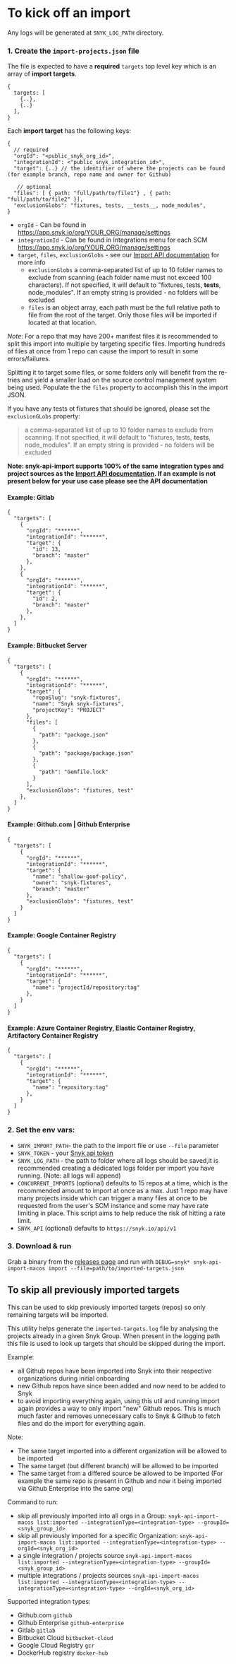 # To kick off an import

Any logs will be generated at `SNYK_LOG_PATH` directory.

### 1. Create the `import-projects.json` file

The file is expected to have a **required** `targets` top level key which is an array of **import targets**.

```
{
  targets: [
    {..},
    {..}
  ],
}
```

Each **import target** has the following keys:

```
{
  // required
  "orgId": "<public_snyk_org_id>",
  "integrationId": <"public_snyk_integration_id>",
  "target": {..} // the identifier of where the projects can be found (for example branch, repo name and owner for Github)

   // optional
  "files": [ { path: "full/path/to/file1"} , { path: "full/path/to/file2" }],
  "exclusionGlobs": "fixtures, tests, __tests__, node_modules",
}
```

- `orgId` - Can be found in https://app.snyk.io/org/YOUR_ORG/manage/settings
- `integrationId` - Can be found in Integrations menu for each SCM https://app.snyk.io/org/YOUR_ORG/manage/settings
- `target`, `files`, `exclusionGlobs` - see our [Import API documentation](https://snyk.docs.apiary.io/#reference/integrations/import-projects/import) for more info
  - `exclusionGlobs` a comma-separated list of up to 10 folder names to exclude from scanning (each folder name must not exceed 100 characters). If not specified, it will default to "fixtures, tests, **tests**, node_modules". If an empty string is provided - no folders will be excluded
  - `files` is an object array, each path must be the full relative path to file from the root of the target. Only those files will be imported if located at that location.

_Note_: For a repo that may have 200+ manifest files it is recommended to split this import into multiple by targeting specific files. Importing hundreds of files at once from 1 repo can cause the import to result in some errors/failures.

Splitting it to target some files, or some folders only will benefit from the re-tries and yield a smaller load on the source control management system being used. Populate the the `files` property to accomplish this in the import JSON.

If you have any tests ot fixtures that should be ignored, please set the `exclusionGLobs` property:

> a comma-separated list of up to 10 folder names to exclude from scanning. If not specified, it will default to "fixtures, tests, **tests**, node_modules". If an empty string is provided - no folders will be excluded

**Note: snyk-api-import supports 100% of the same integration types and project sources as the [Import API documentation](https://snyk.docs.apiary.io/#reference/integrations/import-projects/import). If an example is not present below for your use case please see the API documentation**

#### Example: Gitlab

```
{
  "targets": [
    {
      "orgId": "******",
      "integrationId": "******",
      "target": {
        "id": 13,
        "branch": "master"
      },
    },
    {
      "orgId": "******",
      "integrationId": "******",
      "target": {
        "id": 2,
        "branch": "master"
      },
    },
  ]
}

```

#### Example: Bitbucket Server

```
{
  "targets": [
    {
      "orgId": "******",
      "integrationId": "******",
      "target": {
        "repoSlug": "snyk-fixtures",
        "name": "Snyk snyk-fixtures",
        "projectKey": "PROJECT"
      },
      "files": [
        {
          "path": "package.json"
        },
        {
          "path": "package/package.json"
        },
        {
          "path": "Gemfile.lock"
        }
      ],
      "exclusionGlobs": "fixtures, test"
    },
  ]
}
```

#### Example: Github.com | Github Enterprise

```
{
  "targets": [
    {
      "orgId": "******",
      "integrationId": "******",
      "target": {
        "name": "shallow-goof-policy",
        "owner": "snyk-fixtures",
        "branch": "master"
      },
      "exclusionGlobs": "fixtures, test"
    }
  ]
}
```

#### Example: Google Container Registry

```
{
  "targets": [
    {
      "orgId": "******",
      "integrationId": "******",
      "target": {
        "name": "projectId/repository:tag"
      },
    }
  ]
}
```

#### Example: Azure Container Registry, Elastic Container Registry, Artifactory Container Registry

```
{
  "targets": [
    {
      "orgId": "******",
      "integrationId": "******",
      "target": {
        "name": "repository:tag"
      },
    }
  ]
}
```

### 2. Set the env vars:

- `SNYK_IMPORT_PATH`- the path to the import file or use `--file` parameter
- `SNYK_TOKEN` - your [Snyk api token](https://app.snyk.io/account)
- `SNYK_LOG_PATH` - the path to folder where all logs should be saved,it is recommended creating a dedicated logs folder per import you have running. (Note: all logs will append)
- `CONCURRENT_IMPORTS` (optional) defaults to 15 repos at a time, which is the recommended amount to import at once as a max. Just 1 repo may have many projects inside which can trigger a many files at once to be requested from the user's SCM instance and some may have rate limiting in place. This script aims to help reduce the risk of hitting a rate limit.
- `SNYK_API` (optional) defaults to `https://snyk.io/api/v1`

### 3. Download & run

Grab a binary from the [releases page](https://github.com/snyk-tech-services/snyk-api-import/releases) and run with `DEBUG=snyk* snyk-api-import-macos import --file=path/to/imported-targets.json`

## To skip all previously imported targets

This can be used to skip previously imported targets (repos) so only remaining targets will be imported.

This utility helps generate the `imported-targets.log` file by analysing the projects already in a given Snyk Group. When present in the logging path this file is used to look up targets that should be skipped during the import.

Example:

- all Github repos have been imported into Snyk into their respective organizations during initial onboarding
- new Github repos have since been added and now need to be added to Snyk
- to avoid importing everything again, using this util and running import again provides a way to only import "new" Github repos. This is much much faster and removes unnecessary calls to Snyk & Github to fetch files and do the import for everything again.

Note:

- The same target imported into a different organization will be allowed to be imported
- The same target (but different branch) will be allowed to be imported
- The same target from a differed source be allowed to be imported (For example the same repo is present in Github and now it being imported via Github Enterprise into the same org)

Command to run:

- skip all previously imported into all orgs in a Group:
  `snyk-api-import-macos list:imported --integrationType=<integration-type> --groupId=<snyk_group_id>`
- skip all previously imported for a specific Organization:
  `snyk-api-import-macos list:imported --integrationType=<integration-type> --orgId=<snyk_org_id>`
- a single integration / projects source `snyk-api-import-macos list:imported --integrationType=<integration-type> --groupId=<snyk_group_id>`
- multiple integrations / projects sources `snyk-api-import-macos list:imported --integrationType=<integration-type> --integrationType=<integration-type> --orgId=<snyk_org_id>`

Supported integration types:

- Github.com `github`
- Github Enterprise `github-enterprise`
- Gitlab `gitlab`
- Bitbucket Cloud `bitbucket-cloud`
- Google Cloud Registry `gcr`
- DockerHub registry `docker-hub`
